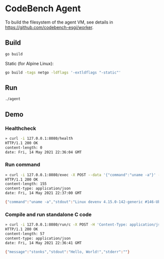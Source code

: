 # CodeBench Agent

To build the filesystem of the agent VM, see details in https://github.com/codebench-esgi/worker.

## Build

```sh
go build
```

Static (for Alpine Linux):

```sh
go build -tags netgo -ldflags '-extldflags "-static"'
```

## Run

```sh
./agent
```

## Demo

### Healthcheck

```sh
» curl -i 127.0.0.1:8080/health
HTTP/1.1 200 OK
content-length: 0
date: Fri, 14 May 2021 22:36:04 GMT
```

### Run command

```sh
» curl -i 127.0.0.1:8080/exec -X POST --data '{"command":"uname -a"}' -H 'Content-Type: application/json'
HTTP/1.1 200 OK
content-length: 155
content-type: application/json
date: Fri, 14 May 2021 22:37:00 GMT

{"command":"uname -a","stdout":"Linux devenv 4.15.0-142-generic #146-Ubuntu SMP Tue Apr 13 01:11:19 UTC 2021 x86_64 x86_64 x86_64 GNU/Linux\n","stderr":""}
```

### Compile and run standalone C code

```sh
» curl -i 127.0.0.1:8080/run/c -X POST -H 'Content-Type: application/json' --data '{"id": "1234", "code":"#include <stdio.h>\r\nint main() {\r\n   \/\/ printf() displays the string inside quotation\r\n   printf(\"Hello, World!\");\r\n   return 0;\r\n}"}'
HTTP/1.1 200 OK
content-length: 57
content-type: application/json
date: Fri, 14 May 2021 22:36:41 GMT

{"message":"stonks","stdout":"Hello, World!","stderr":""}
```

